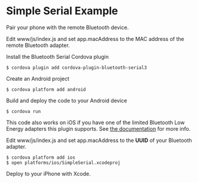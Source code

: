# Simple Serial Example

Pair your phone with the remote Bluetooth device.

Edit www/js/index.js and set app.macAddress to the MAC address of the remote Bluetooth adapter.

Install the Bluetooth Serial Cordova plugin

    $ cordova plugin add cordova-plugin-bluetooth-serial3

Create an Android project

    $ cordova platform add android
    
Build and deploy the code to your Android device

    $ cordova run
    
This code also works on iOS if you have one of the limited Bluetooth Low Energy adapters this plugin supports. See [the documentation](https://github.com/gaia-green-tech/BluetoothSerial3/blob/master/README.md) for more info.

Edit www/js/index.js and set app.macAddress to the **UUID** of your Bluetooth adapter.

    $ cordova platform add ios
    $ open platforms/ios/SimpleSerial.xcodeproj
    
Deploy to your iPhone with Xcode.
